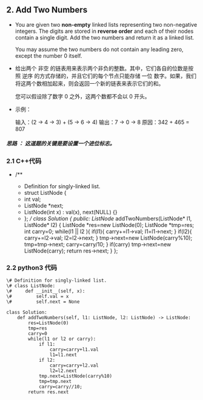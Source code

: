 ## 2. Add Two Numbers

- You are given two **non-empty** linked lists representing two non-negative integers. The digits are stored in **reverse order** and each of their nodes contain a single digit. Add the two numbers and return it as a linked list.

  You may assume the two numbers do not contain any leading zero, except the number 0 itself.

- 给出两个 非空 的链表用来表示两个非负的整数。其中，它们各自的位数是按照 逆序 的方式存储的，并且它们的每个节点只能存储 一位 数字。如果，我们将这两个数相加起来，则会返回一个新的链表来表示它们的和。

  您可以假设除了数字 0 之外，这两个数都不会以 0 开头。

- 示例：

  输入：(2 -> 4 -> 3) + (5 -> 6 -> 4)
  输出：7 -> 0 -> 8
  原因：342 + 465 = 807

##### 思路 ： 这道题的关键是要设置一个进位标志。



### 2.1 C++代码
 * /**

    - Definition for singly-linked list.
    - struct ListNode {
    - int val;
    - ListNode *next;
    - ListNode(int x) : val(x), next(NULL) {}
    - };
      */
      class Solution {
      public:
      ListNode* addTwoNumbers(ListNode* l1, ListNode* l2) {
          ListNode *res=new ListNode(0);
          ListNode *tmp=res;
          int carry=0;
          while(l1 || l2 ){
              if(l1){
                  carry+=l1->val;
                  l1=l1->next;
              }
              if(l2){
                  carry+=l2->val;
                  l2=l2->next;
              }
              tmp->next=new ListNode(carry%10);
              tmp=tmp->next;
              carry=carry/10;
          }
          if(carry)
              tmp->next=new ListNode(carry);
          return res->next;
      }
      };
### 2.2 python3 代码
```
\# Definition for singly-linked list.
\# class ListNode:
\#     def __init__(self, x):
\#         self.val = x
\#         self.next = None

class Solution:
    def addTwoNumbers(self, l1: ListNode, l2: ListNode) -> ListNode:
        res=ListNode(0)
        tmp=res
        carry=0
        while(l1 or l2 or carry):
            if l1:
                carry=carry+l1.val
                l1=l1.next
            if l2:
                carry=carry+l2.val
                l2=l2.next
            tmp.next=ListNode(carry%10)
            tmp=tmp.next
            carry=carry//10;
        return res.next
```
